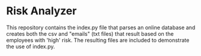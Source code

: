 # Risk Analyzer

This repository contains the index.py file that parses an online database and creates both the csv and "emails" (txt files) that result based on the employees with 'high' risk. The resulting files are included to demonstrate the use of index.py.
